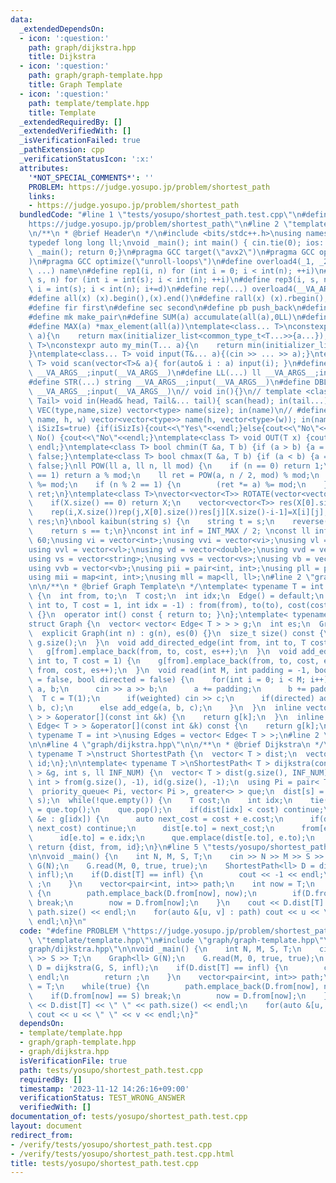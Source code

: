 ```yaml
---
data:
  _extendedDependsOn:
  - icon: ':question:'
    path: graph/dijkstra.hpp
    title: Dijkstra
  - icon: ':question:'
    path: graph/graph-template.hpp
    title: Graph Template
  - icon: ':question:'
    path: template/template.hpp
    title: Template
  _extendedRequiredBy: []
  _extendedVerifiedWith: []
  _isVerificationFailed: true
  _pathExtension: cpp
  _verificationStatusIcon: ':x:'
  attributes:
    '*NOT_SPECIAL_COMMENTS*': ''
    PROBLEM: https://judge.yosupo.jp/problem/shortest_path
    links:
    - https://judge.yosupo.jp/problem/shortest_path
  bundledCode: "#line 1 \"tests/yosupo/shortest_path.test.cpp\"\n#define PROBLEM \"\
    https://judge.yosupo.jp/problem/shortest_path\"\n#line 2 \"template/template.hpp\"\
    \n/**\n * @brief Header\n */\n#include <bits/stdc++.h>\nusing namespace std;\n\
    typedef long long ll;\nvoid _main(); int main() { cin.tie(0); ios::sync_with_stdio(false);\
    \ _main(); return 0;}\n#pragma GCC target(\"avx2\")\n#pragma GCC optimize(\"O3\"\
    )\n#pragma GCC optimize(\"unroll-loops\")\n#define overload4(_1, _2, _3, _4, name,\
    \ ...) name\n#define rep1(i, n) for (int i = 0; i < int(n); ++i)\n#define rep2(i,\
    \ s, n) for (int i = int(s); i < int(n); ++i)\n#define rep3(i, s, n, d) for(int\
    \ i = int(s); i < int(n); i+=d)\n#define rep(...) overload4(__VA_ARGS__,rep3,rep2,rep1)(__VA_ARGS__)\n\
    #define all(x) (x).begin(),(x).end()\n#define rall(x) (x).rbegin(),(x).rend()\n\
    #define fir first\n#define sec second\n#define pb push_back\n#define em emplace_back\n\
    #define mk make_pair\n#define SUM(a) accumulate(all(a),0LL)\n#define MIN(a) *min_element(all(a))\n\
    #define MAX(a) *max_element(all(a))\ntemplate<class... T>\nconstexpr auto my_max(T...\
    \ a){\n    return max(initializer_list<common_type_t<T...>>{a...});\n}\ntemplate<class...\
    \ T>\nconstexpr auto my_min(T... a){\n    return min(initializer_list<common_type_t<T...>>{a...});\n\
    }\ntemplate<class... T> void input(T&... a){(cin >> ... >> a);}\ntemplate<class\
    \ T> void scan(vector<T>& a){ for(auto& i : a) input(i); }\n#define INT(...) int\
    \ __VA_ARGS__;input(__VA_ARGS__)\n#define LL(...) ll __VA_ARGS__;input(__VA_ARGS__)\n\
    #define STR(...) string __VA_ARGS__;input(__VA_ARGS__)\n#define DBL(...) double\
    \ __VA_ARGS__;input(__VA_ARGS__)\n// void in(){}\n// template <class Head, class...\
    \ Tail> void in(Head& head, Tail&... tail){ scan(head); in(tail...); }\n// #define\
    \ VEC(type,name,size) vector<type> name(size); in(name)\n// #define VVEC(type,\
    \ name, h, w) vector<vector<type>> name(h, vector<type>(w)); in(name)\nvoid Yes(bool\
    \ iSizIs=true) {if(iSizIs){cout<<\"Yes\"<<endl;}else{cout<<\"No\"<<endl;}}\nvoid\
    \ No() {cout<<\"No\"<<endl;}\ntemplate<class T> void OUT(T x) {cout << (x) <<\
    \ endl;}\ntemplate<class T> bool chmin(T &a, T b) {if (a > b) {a = b;return true;}return\
    \ false;}\ntemplate<class T> bool chmax(T &a, T b) {if (a < b) {a = b;return true;}return\
    \ false;}\nll POW(ll a, ll n, ll mod) {\n    if (n == 0) return 1;\n    if (n\
    \ == 1) return a % mod;\n    ll ret = POW(a, n / 2, mod) % mod;\n    (ret *= ret)\
    \ %= mod;\n    if (n % 2 == 1) {\n        (ret *= a) %= mod;\n    }\n    return\
    \ ret;\n}\ntemplate<class T>\nvector<vector<T>> ROTATE(vector<vector<T>> X) {\n\
    \    if(X.size() == 0) return X;\n    vector<vector<T>> res(X[0].size(),vector<T>(X.size()));\n\
    \    rep(i,X.size())rep(j,X[0].size())res[j][X.size()-i-1]=X[i][j];\n    return\
    \ res;\n}\nbool kaibun(string s) {\n    string t = s;\n    reverse(all(t));\n\
    \    return s == t;\n}\nconst int inf = INT_MAX / 2; \nconst ll infl = 1LL <<\
    \ 60;\nusing vi = vector<int>;\nusing vvi = vector<vi>;\nusing vl = vector<ll>;\n\
    using vvl = vector<vl>;\nusing vd = vector<double>;\nusing vvd = vector<vd>;\n\
    using vs = vector<string>;\nusing vvs = vector<vs>;\nusing vb = vector<bool>;\n\
    using vvb = vector<vb>;\nusing pii = pair<int, int>;\nusing pll = pair<ll, ll>;\n\
    using mii = map<int, int>;\nusing mll = map<ll, ll>;\n#line 2 \"graph/graph-template.hpp\"\
    \n\n/**\n * @brief Graph Template\n */\ntemplate< typename T = int >\nstruct Edge\
    \ {\n  int from, to;\n  T cost;\n  int idx;\n  Edge() = default;\n  Edge(int from,\
    \ int to, T cost = 1, int idx = -1) : from(from), to(to), cost(cost), idx(idx)\
    \ {}\n  operator int() const { return to; }\n};\ntemplate< typename T = int >\n\
    struct Graph {\n  vector< vector< Edge< T > > > g;\n  int es;\n  Graph() = default;\n\
    \  explicit Graph(int n) : g(n), es(0) {}\n  size_t size() const {\n    return\
    \ g.size();\n  }\n  void add_directed_edge(int from, int to, T cost = 1) {\n \
    \   g[from].emplace_back(from, to, cost, es++);\n  }\n  void add_edge(int from,\
    \ int to, T cost = 1) {\n    g[from].emplace_back(from, to, cost, es);\n    g[to].emplace_back(to,\
    \ from, cost, es++);\n  }\n  void read(int M, int padding = -1, bool weighted\
    \ = false, bool directed = false) {\n    for(int i = 0; i < M; i++) {\n      int\
    \ a, b;\n      cin >> a >> b;\n      a += padding;\n      b += padding;\n    \
    \  T c = T(1);\n      if(weighted) cin >> c;\n      if(directed) add_directed_edge(a,\
    \ b, c);\n      else add_edge(a, b, c);\n    }\n  }\n  inline vector< Edge< T\
    \ > > &operator[](const int &k) {\n    return g[k];\n  }\n  inline const vector<\
    \ Edge< T > > &operator[](const int &k) const {\n    return g[k];\n  }\n};\ntemplate<\
    \ typename T = int >\nusing Edges = vector< Edge< T > >;\n#line 2 \"graph/dijkstra.hpp\"\
    \n\n#line 4 \"graph/dijkstra.hpp\"\n\n/**\n * @brief Dijkstra\n */\ntemplate<\
    \ typename T >\nstruct ShortestPath {\n  vector< T > dist;\n  vector< int > from,\
    \ id;\n};\n\ntemplate< typename T >\nShortestPath< T > dijkstra(const Graph< T\
    \ > &g, int s, ll INF_NUM) {\n  vector< T > dist(g.size(), INF_NUM);\n  vector<\
    \ int > from(g.size(), -1), id(g.size(), -1);\n  using Pi = pair< T, int >;\n\
    \  priority_queue< Pi, vector< Pi >, greater<> > que;\n  dist[s] = 0;\n  que.emplace(dist[s],\
    \ s);\n  while(!que.empty()) {\n    T cost;\n    int idx;\n    tie(cost, idx)\
    \ = que.top();\n    que.pop();\n    if(dist[idx] < cost) continue;\n    for(auto\
    \ &e : g[idx]) {\n      auto next_cost = cost + e.cost;\n      if(dist[e.to] <=\
    \ next_cost) continue;\n      dist[e.to] = next_cost;\n      from[e.to] = idx;\n\
    \      id[e.to] = e.idx;\n      que.emplace(dist[e.to], e.to);\n    }\n  }\n \
    \ return {dist, from, id};\n}\n#line 5 \"tests/yosupo/shortest_path.test.cpp\"\
    \n\nvoid _main() {\n    int N, M, S, T;\n    cin >> N >> M >> S >> T;\n    Graph<ll>\
    \ G(N);\n    G.read(M, 0, true, true);\n    ShortestPath<ll> D = dijkstra(G, S,\
    \ infl);\n    if(D.dist[T] == infl) {\n        cout << -1 << endl;\n        return\
    \ ;\n    }\n    vector<pair<int, int>> path;\n    int now = T;\n    while(true)\
    \ {\n        path.emplace_back(D.from[now], now);\n        if(D.from[now] == S)\
    \ break;\n        now = D.from[now];\n    }\n    cout << D.dist[T] << \" \" <<\
    \ path.size() << endl;\n    for(auto &[u, v] : path) cout << u << \" \" << v <<\
    \ endl;\n}\n"
  code: "#define PROBLEM \"https://judge.yosupo.jp/problem/shortest_path\"\n#include\
    \ \"template/template.hpp\"\n#include \"graph/graph-template.hpp\"\n#include \"\
    graph/dijkstra.hpp\"\n\nvoid _main() {\n    int N, M, S, T;\n    cin >> N >> M\
    \ >> S >> T;\n    Graph<ll> G(N);\n    G.read(M, 0, true, true);\n    ShortestPath<ll>\
    \ D = dijkstra(G, S, infl);\n    if(D.dist[T] == infl) {\n        cout << -1 <<\
    \ endl;\n        return ;\n    }\n    vector<pair<int, int>> path;\n    int now\
    \ = T;\n    while(true) {\n        path.emplace_back(D.from[now], now);\n    \
    \    if(D.from[now] == S) break;\n        now = D.from[now];\n    }\n    cout\
    \ << D.dist[T] << \" \" << path.size() << endl;\n    for(auto &[u, v] : path)\
    \ cout << u << \" \" << v << endl;\n}"
  dependsOn:
  - template/template.hpp
  - graph/graph-template.hpp
  - graph/dijkstra.hpp
  isVerificationFile: true
  path: tests/yosupo/shortest_path.test.cpp
  requiredBy: []
  timestamp: '2023-11-12 14:26:16+09:00'
  verificationStatus: TEST_WRONG_ANSWER
  verifiedWith: []
documentation_of: tests/yosupo/shortest_path.test.cpp
layout: document
redirect_from:
- /verify/tests/yosupo/shortest_path.test.cpp
- /verify/tests/yosupo/shortest_path.test.cpp.html
title: tests/yosupo/shortest_path.test.cpp
---
```

